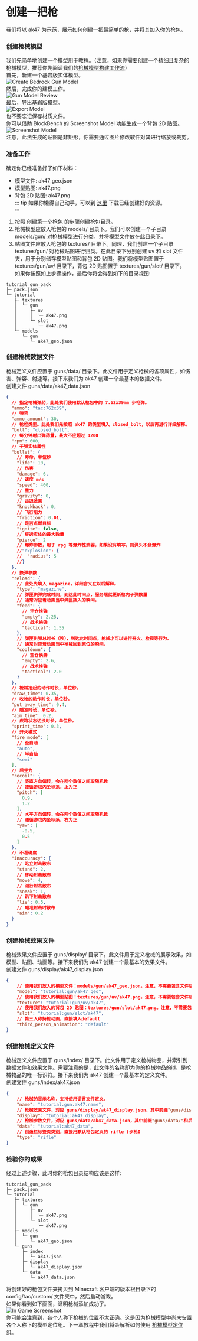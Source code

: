 # 创建一把枪
我们将以 ak47 为示范，展示如何创建一把最简单的枪，并将其加入你的枪包。
### 创建枪械模型
我们先简单地创建一个模型用于教程。（注意，如果你需要创建一个精细且复杂的枪械模型，推荐你先阅读我们的[枪械模型构建工作流]()）   
首先，新建一个基岩版实体模型。   
![Create Bedrock Gun Model](./create_bedrock_gun_model.png)   
然后，完成你的建模工作。    
![Gun Model Review](./gun_model_review.png)    
最后，导出基岩版模型。   
![Export Model](./export_model.png)    
也不要忘记保存材质文件。   
你可以借助 BlockBench 的 Screenshot Model 功能生成一个背包 2D 贴图。   
![Screenshot Model](./screenshot_model.png)    
注意，此法生成的贴图是非矩形，你需要通过图片修改软件对其进行缩放或裁剪。
### 准备工作
确定你已经准备好了如下材料：   
- 模型文件: ak47_geo.json    
- 模型贴图: ak47.png    
- 背包 2D 贴图: ak47.png    
::: tip
如果你懒得自己动手，可以到 [这里](https://github.com/MCModderAnchor/tacwiki/tree/main/resource/first_gun) 下载已经创建好的资源。   
:::
1. 按照 [创建第一个枪包]() 的步骤创建枪包目录。   
2. 枪械模型应放入枪包的 models/ 目录下。我们可以创建一个子目录 models/gun/ 对枪械模型进行分类。并将模型文件放在此目录下。   
3. 贴图文件应放入枪包的 textures/ 目录下。同理，我们创建一个子目录 textures/gun/ 对枪械贴图进行归类。在此目录下分别创建 uv 和 slot 文件夹，用于分别储存模型贴图和背包 2D 贴图。我们将模型贴图置于 textures/gun/uv/ 目录下，背包 2D 贴图置于 textures/gun/slot/ 目录下。    
如果你按照如上步骤操作，最后你将会得到如下的目录视图:    
```
tutorial_gun_pack
├─ pack.json
└─ tutorial
   ├─ textures
   │  └─ gun
   │     ├─ uv
   │     │  └─ ak47.png
   │     └─ slot
   │        └─ ak47.png
   └─ models
      └─ gun
         └─ ak47_geo.json
```
### 创建枪械数据文件
枪械定义文件应置于 guns/data/ 目录下。此文件用于定义枪械的各项属性，如伤害、弹容、射速等。接下来我们为 ak47 创建一个最基本的数据文件。   
创建文件 guns/data/ak47_data.json   
``` json
{
  // 指定枪械弹药，此处我们使用默认枪包中的 7.62x39mm 步枪弹。
  "ammo": "tac:762x39",
  // 弹容
  "ammo_amount": 30,
  // 枪栓类型。此处我们先按照 ak47 的类型填入 closed_bolt，以后再进行详细解释。
  "bolt": "closed_bolt",
  // 每分钟射出弹药量，最大不应超过 1200
  "rpm": 600,
  // 子弹实体属性
  "bullet": {
    // 寿命，单位秒
    "life": 10,
    // 伤害
    "damage": 6,
    // 速度 m/s
    "speed": 400,
    // 重力
    "gravity": 0,
    // 击退效果
    "knockback": 0,
    // 飞行阻力
    "friction": 0.01,
    // 是否点燃目标
    "ignite": false,
    // 穿透实体的最大数量
    "pierce": 2
    // 爆炸参数，用于 rpg 等爆炸性武器，如果没有填写，则弹头不会爆炸
    //"explosion": {
    //  "radius": 5
    //}
  },
  // 换弹参数
  "reload": {
    // 此处先填入 magazine，详细含义在以后解释。
    "type": "magazine",
    // 弹匣供弹完成时间，到达此时间点，服务端就更新枪内子弹数量
    // 通常对应着动画当中弹匣插入的瞬间。
    "feed": {
      // 空仓换弹
      "empty": 2.25,
      // 战术换弹
      "tactical": 1.55
    },
    // 弹匣供弹总时长（秒），到达此时间点，枪械才可以进行开火、检视等行为。
    // 通常对应着动画当中枪械回到原位的瞬间。
    "cooldown": {
      // 空仓换弹
      "empty": 2.6,
      // 战术换弹
      "tactical": 2.0
    }
  },
  // 枪械抬起的动作时长，单位秒。
  "draw_time": 0.35,
  // 收枪的动作时长，单位秒。
  "put_away_time": 0.4,
  // 瞄准时长，单位秒。
  "aim_time": 0.2,
  // 疾跑状态切换时长，单位秒。
  "sprint_time": 0.3,
  // 开火模式
  "fire_mode": [
    // 全自动
    "auto",
    // 半自动
    "semi"
  ],
  // 后坐力
  "recoil": {
    // 竖直方向偏转，会在两个数值之间取随机数
    // 遵循游戏内坐标系，上为正
    "pitch": [
      0.9,
      1.2
    ],
    // 水平方向偏转，会在两个数值之间取随机数
    // 遵循游戏内坐标系，右为正
    "yaw": [
      -0.5,
      0.5
    ]
  },
  // 不准确度
  "inaccuracy": {
    // 站立射击散布
    "stand": 2,
    // 移动射击散布
    "move": 4,
    // 潜行射击散布
    "sneak": 1,
    // 趴下射击散布
    "lie": 0.5,
    // 瞄准射击时散布
    "aim": 0.2
  }
}
```
### 创建枪械效果文件
枪械效果文件应置于 guns/display/ 目录下。此文件用于定义枪械的展示效果，如模型、贴图、动画等。接下来我们为 ak47 创建一个最基本的效果文件。   
创建文件 guns/display/ak47_display.json   
``` json
{
    // 使用我们放入的模型文件：models/gun/ak47_geo.json。注意，不需要包含文件后缀，也不要包含开头的 "models/"。
    "model": "tutorial:gun/ak47_geo",
    // 使用我们放入的模型贴图：textures/gun/uv/ak47.png。注意，不需要包含文件后缀，也不要包含开头的 "textures/"。
    "texture": "tutorial:gun/uv/ak47",
    // 使用我们放入的背包 2D 贴图：textures/gun/slot/ak47.png。注意，不需要包含文件后缀，也不要包含开头的 "textures/"。
    "slot": "tutorial:gun/slot/ak47",
    // 第三人称持枪动画，直接填入default
    "third_person_animation": "default"
}
```
### 创建枪械定义文件
枪械定义文件应置于 guns/index/ 目录下。此文件用于定义枪械物品，并索引到数据文件和效果文件。需要注意的是，此文件的名称即为你的枪械物品的id，是枪械物品的唯一标识符。接下来我们为 ak47 创建一个最基本的定义文件。   
创建文件 guns/index/ak47.json   
``` json
{
    // 枪械的显示名称，支持使用语言文件定义。
    "name": "tutorial.gun.ak47.name",
    // 枪械效果文件，对应 guns/display/ak47_display.json，其中前缀"guns/display/"和后缀".json"不需要包含。
    "display": "tutorial:ak47_display",
    // 枪械参数文件，对应 guns/data/ak47_data.json，其中前缀"guns/data/"和后缀".json"不需要包含。
    "data": "tutorial:ak47_data",
    // 创造栏标签页类别，直接用默认枪包定义的 rifle (步枪0
    "type": "rifle"
}
```
### 检验你的成果
经过上述步骤，此时你的枪包目录结构应该是这样:   
```
tutorial_gun_pack
├─ pack.json
└─ tutorial
   ├─ textures
   │  └─ gun
   │     ├─ uv
   │     │  └─ ak47.png
   │     └─ slot
   │        └─ ak47.png
   ├─ models
   │  └─ gun
   │     └─ ak47_geo.json
   └─ guns
      ├─ index
      │  └─ ak47.json
      ├─ display
      │  └─ ak47_display.json
      └─ data
         └─ ak47_data.json
```
将创建好的枪包文件夹拷贝到 Minecraft 客户端的版本根目录下的 config/tac/custom/ 文件夹中，然后启动游戏。   
如果你看到如下画面，证明枪械添加成功了。   
![In Game Screenshot](./in_game.png)    
你可能会注意到，各个人称下枪械的位置不太正确。这是因为枪械模型中尚未安置各个人称下的模型定位组。下一章教程中我们将会解析如何使用 [枪械模型定位组]()。